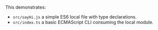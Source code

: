 This demonstrates:

- `src/sayHi.js` a simple ES6 local file with type declarations.
- `src/index.ts` a basic ECMAScript CLI consuming the local module.